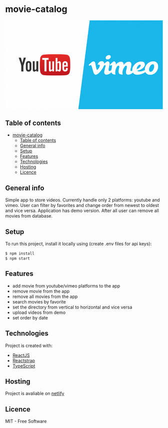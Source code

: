 # movie-catalog

![logo](./public/logos.png)

## Table of contents
- [movie-catalog](#movie-catalog)
  - [Table of contents](#table-of-contents)
  - [General info](#general-info)
  - [Setup](#setup)
  - [Features](#features)
  - [Technologies](#technologies)
  - [Hosting](#hosting)
  - [Licence](#licence)

## General info 

Simple app to store videos. Currently handle only 2 platforms: youtube and vimeo. User can filter by favorites and change order from newest to oldest and vice versa. Application has demo version. After all user can remove all movies from database. 

## Setup
To run this project, install it locally using (create .env files for api keys):
```
$ npm install
$ npm start
```
## Features
- add movie from youtube/vimeo platforms to the app
- remove movie from the app
- remove all movies from the app
- search movies by favorite
- set the directory from vertical to horizontal and vice versa
- upload videos from demo 
- set order by date

## Technologies

Project is created with:
- [ReactJS](https://pl.reactjs.org/)
- [Reactstrap](https://reactstrap.github.io/)
- [TypeScript](https://www.typescriptlang.org/)

## Hosting

Project is avaliable on [netlify](https://hardcore-hermann-801b27.netlify.app/)

## Licence
MIT - Free Software